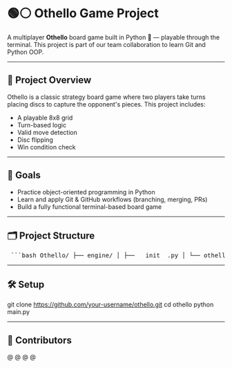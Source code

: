 # 🟢⚪ Othello Game Project

A multiplayer **Othello** board game built in Python 🐍 — playable through the terminal. This project is part of our team collaboration to learn Git and Python OOP.

---

## 📌 Project Overview

Othello is a classic strategy board game where two players take turns placing discs to capture the opponent's pieces. This project includes:

- A playable 8x8 grid
- Turn-based logic
- Valid move detection
- Disc flipping
- Win condition check

---

## 🧠 Goals

- Practice object-oriented programming in Python
- Learn and apply Git & GitHub workflows (branching, merging, PRs)
- Build a fully functional terminal-based board game

---

## 🗂️ Project Structure

<pre lang="markdown"> ```bash Othello/ ├── engine/ │ ├── __init__.py │ └── othello.py # Game engine: controls game flow and rules │ ├── model/ │ ├── __init__.py │ ├── board.py # Board class: grid logic │ ├── case.py # Case class: individual cell representation │ ├── pawn.py # Pawn class: black/white disc logic │ ├── player.py # Player class: player states │ └── noPawnError.py # Custom error for missing pawns │ ├── view/ │ ├── __init__.py │ ├── coordinates.py # Coordinate helper/conversion │ └── display.py # Display logic (print board, status) │ ├── main.py # Game entry point ├── .gitignore # Git ignored files └── README.md # Project documentation ``` </pre>

---

## 🛠️ Setup
git clone https://github.com/your-username/othello.git
cd othello
python main.py

---

## 👥 Contributors
@
@
@
@

